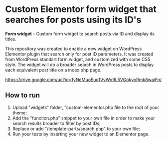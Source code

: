 # Custom Elementor form widget that searches for posts using its ID's

**Form widget** - Custom form widget to search posts via ID and display its titles.

This repository was created to enable a new widget on WordPress Elementor plugin that search only for post ID parameters.
It was created from WordPress standart form widget, and customized with some CSS style. The widget will do a broader search in WordPress posts to display each equivalent post title on a index.php page. 

https://drive.google.com/uc?id=1yNeMuoEuo1VvWo9L5VGokyoRmk8waiFn/


## How to run

1. Upload "widgets" folder, "custom-elementor.php file to the root of your theme;
2. Add the "function.php" snippet to your own file in order to make your search results broader to filter by post IDs;
3. Replace or add "/template-parts/search.php" to your own file;
4. Run your tests by inserting your new widget to an Elementor page.

